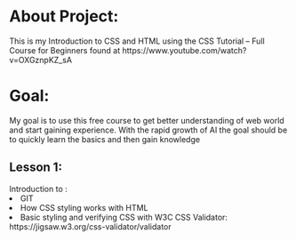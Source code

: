 <h1>About Project:</h1>
This is my Introduction to CSS and HTML using the CSS Tutorial – Full Course for Beginners found at https://www.youtube.com/watch?v=OXGznpKZ_sA

<h1>Goal:</h1>
My goal is to use this free course to get better understanding of web world and start gaining experience. With the rapid growth of AI the goal should be to quickly learn the basics and then gain knowledge   
<h2>Lesson 1:</h2>
Introduction to :
<ui>  
<li>GIT</li>
<li>How CSS styling works with  HTML</li>
<li>Basic styling and verifying CSS with W3C CSS Validator: https://jigsaw.w3.org/css-validator/validator</li>
</ul>